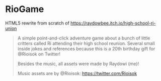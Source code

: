# RioGame

HTML5 rewrite from scratch of https://raydowbee.itch.io/high-school-ri-union

> A simple point-and-click adventure game about a bunch of little critters called Ri attending their high school reunion. Several small inside jokes and references because this is a 20th birthday gift for @Rioisok on Twitter!
> 
> Besides the music, all assets were made by Raydowi (me)!
> 
> Music assets are by @Rioisok:
> https://twitter.com/Rioisok
